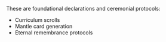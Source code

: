 These are foundational declarations and ceremonial protocols:

- Curriculum scrolls
- Mantle card generation
- Eternal remembrance protocols
